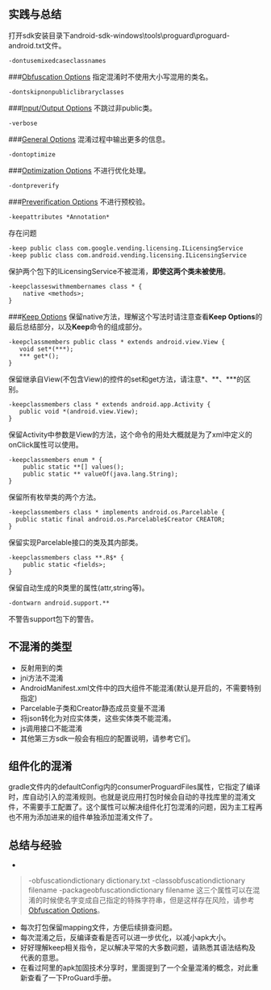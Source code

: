 ## 实践与总结
打开sdk安装目录下android-sdk-windows\tools\proguard\proguard-android.txt文件。
```
-dontusemixedcaseclassnames
```
###[Obfuscation Options](https://github.com/weeklynote/weeklymd/blob/master/proguard/obfuscation-options.md)
指定混淆时不使用大小写混用的类名。
```
-dontskipnonpubliclibraryclasses
```
###[Input/Output Options](https://github.com/weeklynote/weeklymd/blob/master/proguard/io-options.md)
不跳过非public类。
```
-verbose
```
###[General Options](https://github.com/weeklynote/weeklymd/blob/master/proguard/general-options.md)
混淆过程中输出更多的信息。
```
-dontoptimize
```
###[Optimization Options](https://github.com/weeklynote/weeklymd/blob/master/proguard/optimization-options.md)
不进行优化处理。
```
-dontpreverify
```
###[Preverification Options](https://github.com/weeklynote/weeklymd/blob/master/proguard/preverification-options.md)
不进行预校验。
```
-keepattributes *Annotation*
```
存在问题
```
-keep public class com.google.vending.licensing.ILicensingService
-keep public class com.android.vending.licensing.ILicensingService
```
保护两个包下的ILicensingService不被混淆，**即使这两个类未被使用**。
```
-keepclasseswithmembernames class * {
    native <methods>;
}
```
###[Keep Options](https://github.com/weeklynote/weeklymd/blob/master/proguard/keep-options.md)
保留native方法，理解这个写法时请注意查看**Keep Options**的最后总结部分，以及**Keep**命令的组成部分。
```
-keepclassmembers public class * extends android.view.View {
   void set*(***);
   *** get*();
}
```
保留继承自View(不包含View)的控件的set和get方法，请注意\*、\*\*、\*\*\*的区别。
```
-keepclassmembers class * extends android.app.Activity {
   public void *(android.view.View);
}
```
保留Activity中参数是View的方法，这个命令的用处大概就是为了xml中定义的onClick属性可以使用。
```
-keepclassmembers enum * {
    public static **[] values();
    public static ** valueOf(java.lang.String);
}
```
保留所有枚举类的两个方法。
```
-keepclassmembers class * implements android.os.Parcelable {
  public static final android.os.Parcelable$Creator CREATOR;
}
```
保留实现Parcelable接口的类及其内部类。
```
-keepclassmembers class **.R$* {
    public static <fields>;
}
```
保留自动生成的R类里的属性(attr,string等)。
```
-dontwarn android.support.**
```
不警告support包下的警告。

## 不混淆的类型
- 反射用到的类
- jni方法不混淆
- AndroidManifest.xml文件中的四大组件不能混淆(默认是开启的，不需要特别指定)
- Parcelable子类和Creator静态成员变量不混淆
- 将json转化为对应实体类，这些实体类不能混淆。
- js调用接口不能混淆
- 其他第三方sdk一般会有相应的配置说明，请参考它们。

## 组件化的混淆
gradle文件内的defaultConfig内的consumerProguardFiles属性，它指定了编译时，库自动引入的混淆规则。也就是说应用打包时候会自动的寻找库里的混淆文件，不需要手工配置了。这个属性可以解决组件化打包混淆的问题，因为主工程再也不用为添加进来的组件单独添加混淆文件了。
## 总结与经验
- 
> -obfuscationdictionary dictionary.txt
> -classobfuscationdictionary filename
> -packageobfuscationdictionary filename
> 这三个属性可以在混淆的时候使名字变成自己指定的特殊字符串，但是这样存在风险，请参考[Obfuscation Options](https://github.com/weeklynote/weeklymd/blob/master/proguard/obfuscation-options.md)。
- 每次打包保留mapping文件，方便后续排查问题。
- 每次混淆之后，反编译查看是否可以进一步优化，以减小apk大小。
- 好好理解keep相关指令，足以解决平常的大多数问题，请熟悉其语法结构及代表的意思。
- 在看过阿里的apk加固技术分享时，里面提到了一个全量混淆的概念，对此重新查看了一下ProGuard手册。